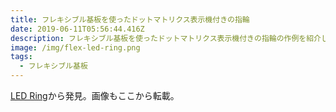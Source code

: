 ```yaml
---
title: フレキシブル基板を使ったドットマトリクス表示機付きの指輪
date: 2019-06-11T05:56:44.416Z
description: フレキシブル基板を使ったドットマトリクス表示機付きの指輪の作例を紹介します。
image: /img/flex-led-ring.png
tags:
  - フレキシブル基板
---
```

[LED Ring](https://hackaday.io/project/165815-led-ring)から発見。画像もここから転載。

